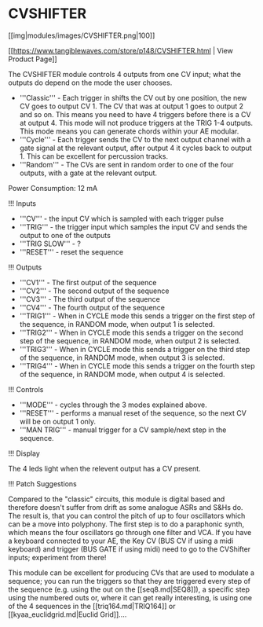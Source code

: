 # CVSHIFTER

[[img|modules/images/CVSHIFTER.png|100]]

[[https://www.tangiblewaves.com/store/p148/CVSHIFTER.html | View Product Page]]

The CVSHIFTER module controls 4 outputs from one CV input; what the outputs do depend on the mode the user chooses. 

* '''Classic''' - Each trigger in shifts the CV out by one position, the new CV goes to output CV 1. The CV that was at output 1 goes to output 2 and so on. This means you need to have 4 triggers before there is a CV at output 4. This mode will not produce triggers at the TRIG 1-4 outputs. This mode means you can generate chords within your AE modular.
* '''Cycle''' - Each trigger sends the CV to the next output channel with a gate signal at the relevant output, after output 4 it cycles back to output 1. This can be excellent for percussion tracks.
* '''Random''' - The CVs are sent in random order to one of the four outputs, with a gate at the relevant output.

Power Consumption: 12 mA

!!! Inputs

* '''CV''' - the input CV which is sampled with each trigger pulse
* '''TRIG''' - the trigger input which samples the input CV and sends the output to one of the outputs
* '''TRIG SLOW''' - ?
* '''RESET''' - reset the sequence

!!! Outputs

* '''CV1''' - The first output of the sequence
* '''CV2''' - The second output of the sequence
* '''CV3''' - The third output of the sequence
* '''CV4''' - The fourth output of the sequence
* '''TRIG1''' - When in CYCLE mode this sends a trigger on the first step of the sequence, in RANDOM mode, when output 1 is selected.
* '''TRIG2''' - When in CYCLE mode this sends a trigger on the second step of the sequence, in RANDOM mode, when output 2 is selected.
* '''TRIG3''' - When in CYCLE mode this sends a trigger on the third step of the sequence, in RANDOM mode, when output 3 is selected.
* '''TRIG4''' - When in CYCLE mode this sends a trigger on the fourth step of the sequence, in RANDOM mode, when output 4 is selected.

!!! Controls

* '''MODE''' - cycles through the 3 modes explained above.
* '''RESET''' - performs a manual reset of the sequence, so the next CV will be on output 1 only.
* '''MAN TRIG''' - manual trigger for a CV sample/next step in the sequence.

!!! Display

The 4 leds light when the relevent output has a CV present.

!!! Patch Suggestions

Compared to the "classic" circuits, this module is digital based and therefore doesn't suffer from drift as some analogue ASRs and S&Hs do. The result is, that you can control the pitch of up to four oscillators which can be a move into polyphony.  The first step is to do a paraphonic synth, which means the four oscillators go through one filter and VCA. If you have a keyboard connected to your AE, the Key CV (BUS CV if using a midi keyboard) and trigger (BUS GATE if using midi) need to go to the CVShifter inputs; experiment from there!

This module can be excellent for producing CVs that are used to modulate a sequence; you can run the triggers so that they are triggered every step of the sequence (e.g. using the out on the [[seq8.md|SEQ8]]), a specific step using  the numbered outs or, where it can get really interesting, is using one of the 4 sequences in the [[triq164.md|TRIQ164]] or [[kyaa_euclidgrid.md|Euclid Grid]]....
